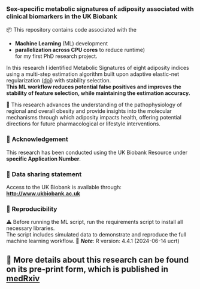 ### Sex-specific metabolic signatures of adiposity associated with clinical biomarkers in the UK Biobank

📦 This repository contains code associated with the
- **Machine Learning** (ML) development
- **parallelization across CPU cores** to reduce runtime)  
for my first PhD research project.

In this research I identified Metabolic Signatures of eight adiposity indices using a multi-step estimation algorithm built upon adaptive elastic-net regularization ([doi](http://dx.doi.org/10.1080/00949655.2015.1016944)) with stability selection.    
**This ML workflow reduces potential false positives and improves the stability of feature selection, while maintaining the estimation accuracy.**

🧠 This research advances the understanding of the pathophysiology of regional and overall obesity and provide insights into the molecular mechanisms through which adiposity impacts health, offering potential directions for future pharmacological or lifestyle interventions.

### 🤝 **Acknowledgement**
This research has been conducted using the UK Biobank Resource under **specific Application Number**. 

### 🧬 **Data sharing statement**
Access to the UK Biobank is available through: **http://www.ukbiobank.ac.uk**

### 🔁 **Reproducibility**
⚠️ Before running the ML script, run the requirements script to install all necessary libraries.  
The script includes simulated data to demonstrate and reproduce the full machine learning workflow.
🔔 ***Note***: R version: 4.4.1 (2024-06-14 ucrt)

## 📄 More details about this research can be found on its pre-print form, which is published in [medRxiv](https://doi.org/10.1101/2025.01.23.25321010)
